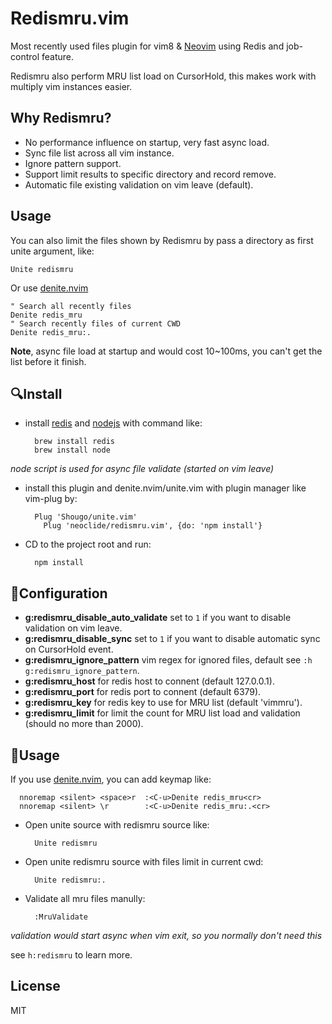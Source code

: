 # Redismru.vim

Most recently used files plugin for vim8 & [Neovim](https://github.com/neovim/neovim)
using Redis and job-control feature.

Redismru also perform MRU list load on CursorHold, this makes work with multiply
vim instances easier.

## Why Redismru?

* No performance influence on startup, very fast async load.
* Sync file list across all vim instance.
* Ignore pattern support.
* Support limit results to specific directory and record remove.
* Automatic file existing validation on vim leave (default).

## Usage

You can also limit the files shown by Redismru by pass a directory as first
unite argument, like:

``` vim
Unite redismru
```

Or use [denite.nvim](https://github.com/Shougo/denite.nvim)

``` vim
" Search all recently files
Denite redis_mru
" Search recently files of current CWD
Denite redis_mru:.
```

**Note**, async file load at startup and would cost 10~100ms, you
can't get the list before it finish.

## 🔍Install

* install [redis](https://redis.io/) and [nodejs](https://nodejs.org) with command like:

        brew install redis
        brew install node

_node script is used for async file validate (started on vim leave)_

* install this plugin and denite.nvim/unite.vim with plugin manager like vim-plug by:

        Plug 'Shougo/unite.vim'
	      Plug 'neoclide/redismru.vim', {do: 'npm install'}

* CD to the project root and run:

        npm install

## 🚧Configuration

* **g:redismru_disable_auto_validate** set to `1` if you want to disable
  validation on vim leave.
* **g:redismru_disable_sync** set to `1` if you want to disable automatic sync
  on CursorHold event.
* **g:redismru_ignore_pattern** vim regex for ignored files, default see `:h g:redismru_ignore_pattern`.
* **g:redismru_host** for redis host to connent (default 127.0.0.1).
* **g:redismru_port** for redis port to connent (default 6379).
* **g:redismru_key** for redis key to use for MRU list (default 'vimmru').
* **g:redismru_limit** for limit the count for MRU list load and validation
  (should no more than 2000).

## 🍚Usage

If you use [denite.nvim](https://github.com/Shougo/denite.nvim), you can add
keymap like:

      nnoremap <silent> <space>r  :<C-u>Denite redis_mru<cr>
      nnoremap <silent> \r        :<C-u>Denite redis_mru:.<cr>

* Open unite source with redismru source like:

        Unite redismru

* Open unite redismru source with files limit in current cwd:

        Unite redismru:.

* Validate all mru files manully:

        :MruValidate

_validation would start async when vim exit, so you normally don't need this_

see `h:redismru` to learn more.

## License

MIT
